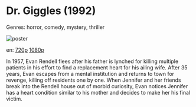 # Dr. Giggles (1992)

Genres: horror, comedy, mystery, thriller

![poster](http://image.tmdb.org/t/p/w500/5JDLNXWiSCVRLur0oziJk6q5VVk.jpg)

en:
  [720p](magnet:?xt=urn:btih:70CFAAC18E20100EACD866F3E3DC816F026F7FBC&tr=udp://glotorrents.pw:6969/announce&tr=udp://tracker.opentrackr.org:1337/announce&tr=udp://torrent.gresille.org:80/announce&tr=udp://tracker.openbittorrent.com:80&tr=udp://tracker.coppersurfer.tk:6969&tr=udp://tracker.leechers-paradise.org:6969&tr=udp://p4p.arenabg.ch:1337&tr=udp://tracker.internetwarriors.net:1337)
  [1080p](magnet:?xt=urn:btih:7E9FE380D9C2F7B014D54874DB56EBFE0BCF6B6F&tr=udp://glotorrents.pw:6969/announce&tr=udp://tracker.opentrackr.org:1337/announce&tr=udp://torrent.gresille.org:80/announce&tr=udp://tracker.openbittorrent.com:80&tr=udp://tracker.coppersurfer.tk:6969&tr=udp://tracker.leechers-paradise.org:6969&tr=udp://p4p.arenabg.ch:1337&tr=udp://tracker.internetwarriors.net:1337)
  


In 1957, Evan Rendell flees after his father is lynched for killing multiple patients in his effort to find a replacement heart for his ailing wife. After 35 years, Evan escapes from a mental institution and returns to town for revenge, killing off residents one by one. When Jennifer and her friends break into the Rendell house out of morbid curiosity, Evan notices Jennifer has a heart condition similar to his mother and decides to make her his final victim.